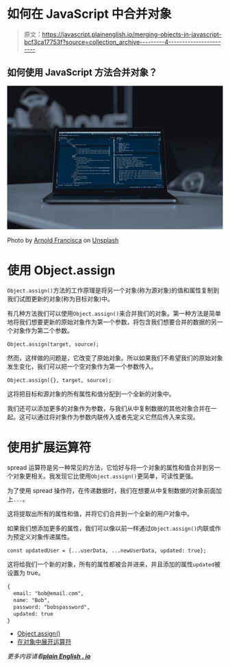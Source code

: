 # 如何在 JavaScript 中合并对象

> 原文：<https://javascript.plainenglish.io/merging-objects-in-javascript-bcf3ca17753f?source=collection_archive---------4----------------------->

## 如何使用 JavaScript 方法合并对象？

![](img/291d30977b94bd9b5bfd925fe5f6efba.png)

Photo by [Arnold Francisca](https://unsplash.com/@clark_fransa?utm_source=medium&utm_medium=referral) on [Unsplash](https://unsplash.com?utm_source=medium&utm_medium=referral)

# 使用 Object.assign

`Object.assign()`方法的工作原理是将另一个对象(称为源对象)的值和属性复制到我们试图更新的对象(称为目标对象)中。

有几种方法我们可以使用`Object.assign()`来合并我们的对象。第一种方法是简单地将我们想要更新的原始对象作为第一个参数，将包含我们想要合并的数据的另一个对象作为第二个参数。

```
Object.assign(target, source);
```

然而，这样做的问题是，它改变了原始对象。所以如果我们不希望我们的原始对象发生变化，我们可以把一个空对象作为第一个参数传入。

```
Object.assign({}, target, source);
```

这将把目标和源对象的所有属性和值分配到一个全新的对象中。

我们还可以添加更多的对象作为参数，与我们从中复制数据的其他对象合并在一起。这可以通过将对象作为参数内联传入或者先定义它然后传入来实现。

# 使用扩展运算符

spread 运算符是另一种常见的方法，它恰好与将一个对象的属性和值合并到另一个对象更相关。我发现它比使用`Object.assign()`更简单，可读性更强。

为了使用 spread 操作符，在传递数据时，我们在想要从中复制数据的对象前面加上`...`。

这将提取出所有的属性和值，并将它们合并到一个全新的用户对象中。

如果我们想添加更多的属性，我们可以像以前一样通过`Object.assign()`内联或作为预定义对象传递属性。

```
const updatedUser = {...userData, ...newUserData, updated: true};
```

这将给我们一个新的对象，所有的属性都被合并进来，并且添加的属性`updated`被设置为 true。

```
{
  email: "bob@email.com",
  name: "Bob",
  password: "bobspassword",
  updated: true
}
```

*   [Object.assign()](https://developer.mozilla.org/en-US/docs/Web/JavaScript/Reference/Global_Objects/Object/assign)
*   [在对象中展开运算符](https://developer.mozilla.org/en-US/docs/Web/JavaScript/Reference/Operators/Spread_syntax#spread_in_object_literals)

*更多内容请看*[***plain English . io***](http://plainenglish.io/)